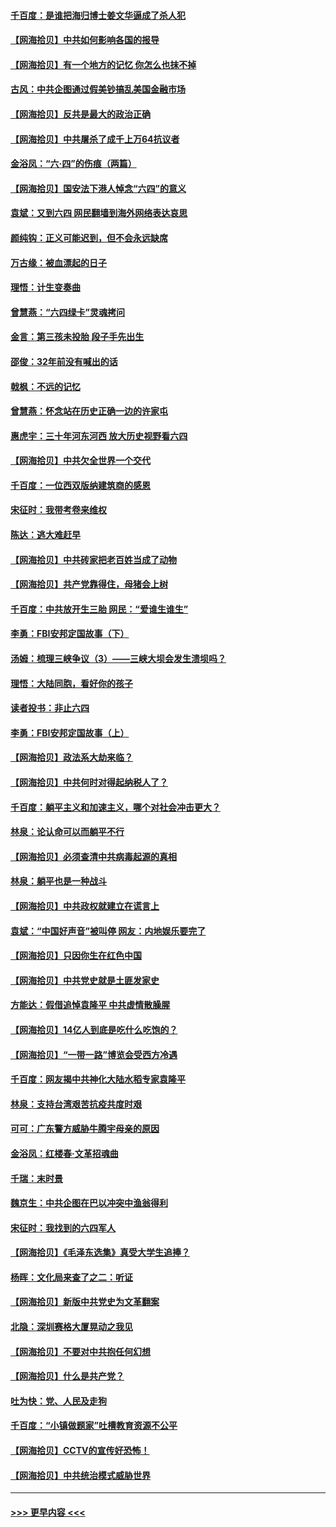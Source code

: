 #### [千百度：是谁把海归博士姜文华逼成了杀人犯](../pages/nsc993/n13015218.md?t=06112151) 
#### [【网海拾贝】中共如何影响各国的报导](../pages/nsc993/n13012599.md?t=06112151) 
#### [【网海拾贝】有一个地方的记忆 你怎么也抹不掉](../pages/nsc993/n13009802.md?t=06112151) 
#### [古风：中共企图通过假美钞搞乱美国金融市场](../pages/nsc993/n13009626.md?t=06112151) 
#### [【网海拾贝】反共是最大的政治正确](../pages/nsc993/n13007051.md?t=06112151) 
#### [【网海拾贝】中共屠杀了成千上万64抗议者](../pages/nsc993/n13002713.md?t=06112151) 
#### [金浴凤：“六·四”的伤痕（两篇）](../pages/nsc993/n13001719.md?t=06112151) 
#### [【网海拾贝】国安法下港人悼念“六四”的意义](../pages/nsc993/n13001039.md?t=06112151) 
#### [袁斌：又到六四 网民翻墙到海外网络表达哀思](../pages/nsc993/n13000995.md?t=06112151) 
#### [颜纯钩：正义可能迟到，但不会永远缺席](../pages/nsc993/n13000920.md?t=06112151) 
#### [万古缘：被血漂起的日子](../pages/nsc993/n13000914.md?t=06112151) 
#### [理悟：计生变奏曲](../pages/nsc993/n13000414.md?t=06112151) 
#### [曾慧燕：“六四绿卡”灵魂拷问](../pages/nsc993/n13000277.md?t=06112151) 
#### [金言：第三孩未投胎 段子手先出生](../pages/nsc993/n13000215.md?t=06112151) 
#### [邵俊：32年前没有喊出的话](../pages/nsc993/n13000181.md?t=06112151) 
#### [戟枫：不远的记忆](../pages/nsc993/n13000121.md?t=06112151) 
#### [曾慧燕：怀念站在历史正确一边的许家屯](../pages/nsc993/n13000073.md?t=06112151) 
#### [惠虎宇：三十年河东河西 放大历史视野看六四](../pages/nsc993/n13000018.md?t=06112151) 
#### [【网海拾贝】中共欠全世界一个交代](../pages/nsc993/n12998706.md?t=06112151) 
#### [千百度：一位西双版纳建筑商的感恩](../pages/nsc993/n12998487.md?t=06112151) 
#### [宋征时：我带考卷来维权](../pages/nsc993/n12994088.md?t=06112151) 
#### [陈达：逃大难赶早](../pages/nsc993/n12993569.md?t=06112151) 
#### [【网海拾贝】中共砖家把老百姓当成了动物](../pages/nsc993/n12993483.md?t=06112151) 
#### [【网海拾贝】共产党靠得住，母猪会上树](../pages/nsc993/n12990730.md?t=06112151) 
#### [千百度：中共放开生三胎 网民：“爱谁生谁生”](../pages/nsc993/n12990644.md?t=06112151) 
#### [李勇：FBI安邦定国故事（下）](../pages/nsc993/n12987854.md?t=06112151) 
#### [汤姆：梳理三峡争议（3）——三峡大坝会发生溃坝吗？](../pages/nsc993/n12989806.md?t=06112151) 
#### [理悟：大陆同胞，看好你的孩子](../pages/nsc993/n12989778.md?t=06112151) 
#### [读者投书：非止六四](../pages/nsc993/n12989673.md?t=06112151) 
#### [李勇：FBI安邦定国故事（上）](../pages/nsc993/n12987749.md?t=06112151) 
#### [【网海拾贝】政法系大劫来临？](../pages/nsc993/n12987596.md?t=06112151) 
#### [【网海拾贝】中共何时对得起纳税人了？](../pages/nsc993/n12985578.md?t=06112151) 
#### [千百度：躺平主义和加速主义，哪个对社会冲击更大？](../pages/nsc993/n12985512.md?t=06112151) 
#### [林泉：论认命可以而躺平不行](../pages/nsc993/n12985505.md?t=06112151) 
#### [【网海拾贝】必须查清中共病毒起源的真相](../pages/nsc993/n12984276.md?t=06112151) 
#### [林泉：躺平也是一种战斗](../pages/nsc993/n12984194.md?t=06112151) 
#### [【网海拾贝】中共政权就建立在谎言上](../pages/nsc993/n12981880.md?t=06112151) 
#### [袁斌：“中国好声音”被叫停 网友：内地娱乐要完了](../pages/nsc993/n12981826.md?t=06112151) 
#### [【网海拾贝】只因你生在红色中国](../pages/nsc993/n12979096.md?t=06112151) 
#### [【网海拾贝】中共党史就是土匪发家史](../pages/nsc993/n12976478.md?t=06112151) 
#### [方能达：假借追悼袁隆平 中共虚情散臊腥](../pages/nsc993/n12976396.md?t=06112151) 
#### [【网海拾贝】14亿人到底是吃什么吃饱的？](../pages/nsc993/n12974125.md?t=06112151) 
#### [【网海拾贝】“一带一路”博览会受西方冷遇](../pages/nsc993/n12971787.md?t=06112151) 
#### [千百度：网友揭中共神化大陆水稻专家袁隆平](../pages/nsc993/n12971733.md?t=06112151) 
#### [林泉：支持台湾艰苦抗疫共度时艰](../pages/nsc993/n12971350.md?t=06112151) 
#### [可可：广东警方威胁牛腾宇母亲的原因](../pages/nsc993/n12971100.md?t=06112151) 
#### [金浴凤：红楼春·文革招魂曲](../pages/nsc993/n12970354.md?t=06112151) 
#### [千瑞：末时景](../pages/nsc993/n12970337.md?t=06112151) 
#### [魏京生：中共企图在巴以冲突中渔翁得利](../pages/nsc993/n12970286.md?t=06112151) 
#### [宋征时：我找到的六四军人](../pages/nsc993/n12970213.md?t=06112151) 
#### [【网海拾贝】《毛泽东选集》真受大学生追捧？](../pages/nsc993/n12968779.md?t=06112151) 
#### [杨晖：文化局来查了之二：听证](../pages/nsc993/n12966528.md?t=06112151) 
#### [【网海拾贝】新版中共党史为文革翻案](../pages/nsc993/n12967526.md?t=06112151) 
#### [北隐：深圳赛格大厦晃动之我见](../pages/nsc993/n12967393.md?t=06112151) 
#### [【网海拾贝】不要对中共抱任何幻想](../pages/nsc993/n12965222.md?t=06112151) 
#### [【网海拾贝】什么是共产党？](../pages/nsc993/n12962781.md?t=06112151) 
#### [吐为快：党、人民及走狗](../pages/nsc993/n12962747.md?t=06112151) 
#### [千百度：“小镇做题家”吐槽教育资源不公平](../pages/nsc993/n12962705.md?t=06112151) 
#### [【网海拾贝】CCTV的宣传好恐怖！](../pages/nsc993/n12959984.md?t=06112151) 
#### [【网海拾贝】中共统治模式威胁世界](../pages/nsc993/n12957622.md?t=06112151) 

----
#### [ >>> 更早内容 <<< ](../indexes/nsc993-earlier.md)
